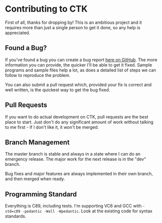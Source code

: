 Contributing to CTK
===================
First of all, thanks for dropping by! This is an ambitious project and it requires more than just a single person
to get it done, so any help is appreciated.


Found a Bug?
------------
If you've found a bug you can create a bug report [here on GitHub](https://github.com/dr-soft/ctk/issues). The more
information you can provide, the quicker I'll be able to get it fixed. Sample programs and sample files help a lot,
as does a detailed list of steps we can follow to reproduce the problem.

You can also submit a pull request which, provided your fix is correct and well written, is the quickest way to get
the bug fixed.


Pull Requests
-------------
If you want to do actual development on CTK, pull requests are the best place to start. Just don't do any
significant amount of work without talking to me first - If I don't like it, it won't be merged.


Branch Management
-----------------
The master branch is stable and always in a state where I can do an emergency release. The major work for the
next release is in the "dev" branch.

Bug fixes and major features are always implemented in their own branch, and then merged when ready. 


Programming Standard
--------------------
Everything is C89, including tests. I'm supporting VC6 and GCC with `-std=c89 -pedantic -Wall -Wpedantic`. Look at
the existing code for syntax standards.
